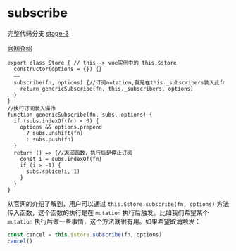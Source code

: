 # subscribe
完整代码分支 [stage-3](https://github.com/shengrongchun/parse-vue-vuex)

[官网介绍](https://vuex.vuejs.org/zh/api/#subscribe)

```js{5,9}
export class Store { // this--> vue实例中的 this.$store
  constructor(options = {}) {}
  ……
  subscribe(fn, options) {//订阅mutation,就是在this._subscribers装入此fn
    return genericSubscribe(fn, this._subscribers, options)
  }
}
//执行订阅装入操作
function genericSubscribe(fn, subs, options) {
  if (subs.indexOf(fn) < 0) {
    options && options.prepend
      ? subs.unshift(fn)
      : subs.push(fn)
  }
  return () => {//返回函数，执行后是停止订阅
    const i = subs.indexOf(fn)
    if (i > -1) {
      subs.splice(i, 1)
    }
  }
}
```
从官网的介绍了解到，用户可以通过 `this.$store.subscribe(fn, options)` 方法传入函数，这个函数的执行是在 `mutation` 执行后触发。比如我们希望某个 `mutation` 执行后做一些事情，这个方法就很有用。如果希望取消触发：
```js
const cancel = this.$store.subscribe(fn, options)
cancel()
```
